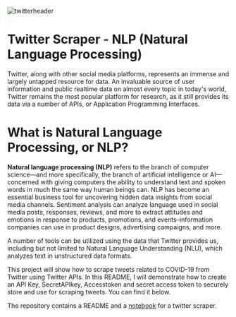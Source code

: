 ![twitterheader](https://user-images.githubusercontent.com/71333855/134987768-631c0cf0-5bab-40c3-b01f-5df10381e886.jpeg)

# Twitter Scraper - NLP (Natural Language Processing)

Twitter, along with other social media platforms, represents an immense and largely untapped resource for data. An invaluable source of user information and public realtime data on almost every topic in today's world, Twitter remains the most popular platform for research, as it still provides its data via a number of APIs, or Application Programming Interfaces.

# What is Natural Language Processing, or NLP?

**Natural language processing (NLP)** refers to the branch of computer science—and more specifically, the branch of artificial intelligence or AI—concerned with giving computers the ability to understand text and spoken words in much the same way human beings can. NLP has become an essential business tool for uncovering hidden data insights from social media channels. Sentiment analysis can analyze language used in social media posts, responses, reviews, and more to extract attitudes and emotions in response to products, promotions, and events–information companies can use in product designs, advertising campaigns, and more.

A number of tools can be utilized using the data that Twitter provides us, including but not limited to Natural Language Understanding (NLU), which analyzes text in unstructured data formats.

This project will show how to scrape tweets related to COVID-19 from Twitter using Twitter APIs. In this README, I will demonstrate how to create an API Key, SecretAPIkey, Accesstoken and secret access token to securely store and use for scraping tweets. You can find it below. 

The repository contains a README and a [notebook](https://github.com/samtuleen/nlp_twitter_scrape/blob/main/twitter_scraper.ipynb) for a twitter scraper.

